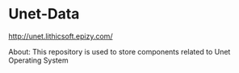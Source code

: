 # Unet-Data
http://unet.lithicsoft.epizy.com/

About:
This repository is used to store components related to Unet Operating System
